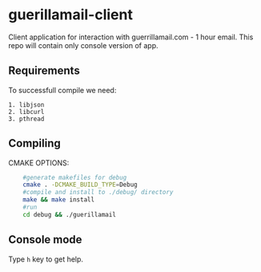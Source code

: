# guerillamail-client

Client application for interaction with guerrillamail.com - 1 hour email.
This repo will contain only console version of app.

## Requirements

To successfull compile we need:

	1. libjson
	2. libcurl
	3. pthread

## Compiling

CMAKE OPTIONS:
```sh
	#generate makefiles for debug
	cmake . -DCMAKE_BUILD_TYPE=Debug
	#compile and install to ./debug/ directory
	make && make install
	#run
	cd debug && ./guerillamail
```

## Console mode

Type `h` key to get help.